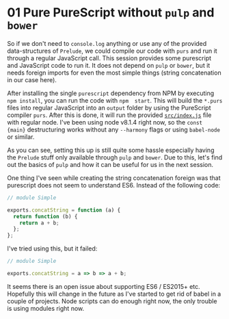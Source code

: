 # 01 Pure PureScript without `pulp` and `bower`

So if we don't need to `console.log` anything or use any of the provided data-structures of `Prelude`, we could compile 
our code with `purs` and run it through a regular JavaScript call. This session provides some purescript and JavaScript 
code to run it. It does not depend on `pulp` or `bower`, but it needs foreign imports for even the most simple things 
(string concatenation in our case here).

After installing the single `purescript` dependency from NPM by executing `npm install`, you can run the code with `npm 
start`. This will build the `*.purs` files into regular JavaScript into an `output` folder by using the PureScript 
compiler `purs`. After this is done, it will run the provided [`src/index.js`](./src/index.js) file with regular node.
I've been using node v8.1.4 right now, so the `const {main}` destructuring works without any `--harmony` flags or using
`babel-node` or similar.

As you can see, setting this up is still quite some hassle especially having the `Prelude` stuff only available through
`pulp` and `bower`. Due to this, let's find out the basics of `pulp` and how it can be useful for us in the next 
session.

One thing I've seen while creating the string concatenation foreign was that purescript does not seem to understand ES6.
Instead of the following code:

```javascript
// module Simple

exports.concatString = function (a) {
  return function (b) {
    return a + b;
  };
};
```

I've tried using this, but it failed:

```javascript
// module Simple

exports.concatString = a => b => a + b;
```

It seems there is an open issue about supporting ES6 / ES2015+ etc. Hopefully this will change in the future as I've 
started to get rid of babel in a couple of projects. Node scripts can do enough right now, the only trouble is using 
modules right now.
